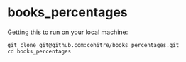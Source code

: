 books_percentages
=================

Getting this to run on your local machine:

    git clone git@github.com:cohitre/books_percentages.git
    cd books_percentages

